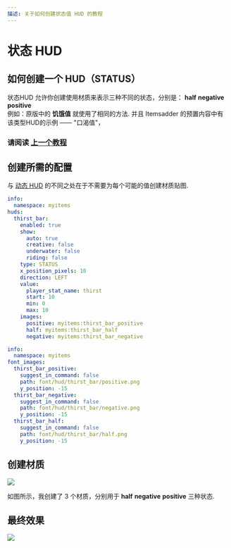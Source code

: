 ```yaml
---
描述: 关于如何创建状态值 HUD 的教程
---
```


# 状态 HUD

## 如何创建一个 HUD（STATUS）

状态HUD 允许你创建使用材质来表示三种不同的状态，分别是： **half** **negative** **positive**
<br>例如：原版中的 **饥饿值** 就使用了相同的方法.
并且 Itemsadder 的预置内容中有该类型HUD的示例 —— "口渴值"，

### 请阅读 [上一个教程](frames-hud.md) 

## 创建所需的配置

与 [动态 HUD](frames-hud.md) 的不同之处在于不需要为每个可能的值创建材质贴图.

```yaml
info:
  namespace: myitems
huds:
  thirst_bar:
    enabled: true
    show:
      auto: true
      creative: false
      underwater: false
      riding: false
    type: STATUS
    x_position_pixels: 10
    direction: LEFT
    value:
      player_stat_name: thirst
      start: 10
      min: 0
      max: 10
    images:
      positive: myitems:thirst_bar_positive
      half: myitems:thirst_bar_half
      negative: myitems:thirst_bar_negative

```

```yaml
info:
  namespace: myitems
font_images:
  thirst_bar_positive:
    suggest_in_command: false
    path: font/hud/thirst_bar/positive.png
    y_position: -15
  thirst_bar_negative:
    suggest_in_command: false
    path: font/hud/thirst_bar/negative.png
    y_position: -15
  thirst_bar_half:
    suggest_in_command: false
    path: font/hud/thirst_bar/half.png
    y_position: -15

```

## 创建材质

![](<../../../../.gitbook/assets/image (49) (1) (1).png>)

如图所示，我创建了 3 个材质，分别用于 **half** **negative** **positive** 三种状态.

## 最终效果

![](<../../../../.gitbook/assets/image (52) (1) (1) (1) (1) (1).png>)
